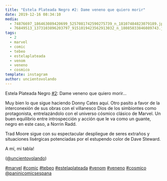```yaml
---
title: "Estela Plateada Negro #2: Dame veneno que quiero morir"
date: 2019-12-16 08:34:10
media: 
  - 74876697_186463089420699_5257081742590275739_n_18107484823079189.jpg
  - 76849513_1373103896203797_9151019423562913032_n_18085033846089743.jpg
tags: 
  - 2
  - marvel
  - comic
  - tebeo
  - estelaplateada
  - venom
  - veneno
  - cosmico
template: instagram
author: uncientovolando
---
```


Estela Plateada Negro [#2](/tags/2): Dame veneno que quiero morir...


Muy bien lo que sigue haciendo Donny Cates aquí. Otro pasito a favor de la interconexión de sus obras con el villanesco Dios de los simbiontes como protagonista, entrelazándolo con el universo cósmico clásico de Marvel. Un buen equilibrio entre introspección y acción que le va como un guante, negro en este caso, a Norrin Radd.


Trad Moore sigue con su espectacular despliegue de seres extraños y situaciones lisérgicas potenciadas por el estupendo color de Dave Steward.


A mí, mi tabla!


([@uncientovolando](https://instagram.com/uncientovolando))






[#marvel](/tags/marvel) [#comic](/tags/comic) [#tebeo](/tags/tebeo) [#estelaplateada](/tags/estelaplateada) [#venom](/tags/venom) [#veneno](/tags/veneno) [#cosmico](/tags/cosmico) [@paninicomicsespana](https://instagram.com/paninicomicsespana)
